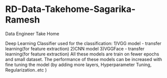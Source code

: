# RD-Data-Takehome-Sagarika-Ramesh
Data Engineer Take Home


Deep Learning Classifier used for the classification:
1)VGG model - transfer learning(for feature extraction)
2)CNN model
3)VGGFace - transfer learning(for feature extraction)
All these models are train on fewer epochs and small dataset. The performance of these models can be increased with fine tuning the model (by adding more layers, Hyperparameter Tuning, Regularization..etc )

